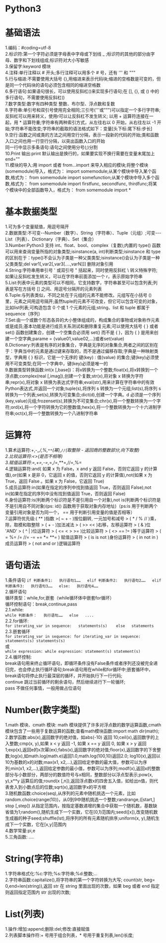 # Python3  


# 基础语法
1.编码：#coding=utf-8  
2.标识符:第一个字符必须是字母表中字母或下划线 _ ;标识符的其他的部分由字母、数字和下划线组成;标识符对大小写敏感  
3.保留字:keyword 模块  
4.注释:单行注释以 # 开头;多行注释可以用多个 # 号，还有 ''' 和 """  
5.行与缩进:不需要使用大括号 {},用缩进来表示代码块;缩进的空格数是可变的，但是同一个代码块的语句必须包含相同的缩进空格数  
6.多行语句:如果语句很长，可以使用反斜杠(\)来实现多行语句;在 [], {}, 或 () 中的多行语句，不需要使用反斜杠(\)  
7.数字类型:数字有四种类型 整数、布尔型、浮点数和复数  
8.字符串:单引号和双引号使用完全相同;三引号('''或""")可以指定一个多行字符串;反斜杠可以用来转义，使用r可以让反斜杠不发生转义;
以用 + 运算符连接在一起，用 * 运算符重;字符串有两种索引方式，从左往右以 0 开始，从右往左以 -1 开始;字符串不能改变;字符串的截取的语法格式如下：变量[头下标:尾下标:步长]   
9.空行:函数之间或类的方法之间用空行分隔，表示一段新的代码的开始;类和函数入口之间也用一行空行分隔，以突出函数入口的开始   
同一行中显示多条语句:语句之间使用分号(;)分割  
10.Print 输出:print 默认输出是换行的，如果要实现不换行需要在变量末尾加上 end=""   
11.模块的导入:用 import 或者 from...import 来导入相应的模块;将整个模块(somemodule)导入，格式为： import somemodule;从某个模块中导入某个函数,格式为： from somemodule import somefunction;从某个模块中导入多个函数,格式为： from somemodule import firstfunc, secondfunc, thirdfunc;将某个模块中的全部函数导入，格式为： from somemodule import *
# 基本数据类型
1.可为多个变量赋值，用逗号隔开   
2.数据类型:不可变--Number（数字）、String（字符串）、Tuple（元组）;可变---List（列表）、Dictionary（字典）、Set（集合）   
3.Number:Python3 支持 int、float、bool、complex（复数);内置的 type() 函数可以用来查询变量所指的对象类型;isinstance(a, int)判断类型;isinstance 和 type 的区别在于：type()不会认为子类是一种父类类型;isinstance()会认为子类是一种父类类型;del var1[,var2[,var3[....,varN]]] 删除对象引用   
4.String:字符串用单引号 ' 或双引号 " 括起来，同时使用反斜杠 \ 转义特殊字符;如果让反斜杠发生转义，可以在字符串前面添加一个 r，表示原始字符串    
5.List:列表中元素的类型可以不相同，它支持数字，字符串甚至可以包含列表;列表是写在方括号 [] 之间、用逗号分隔开的元素列表   
6.Tuple:与列表类似，不同之处在于元组的元素不能修改。元组写在小括号 () 里，元素之间用逗号隔开;虽然tuple的元素不可改变，但它可以包含可变的对象，比如list列表;可构造包含 0 个或 1 个元素的元组;string、list 和 tuple 都属于 sequence（序列）    
7.Set:由一个或数个形态各异的大小整体组成的，构成集合的事物或对象称作元素或是成员;基本功能是进行成员关系测试和删除重复元素;可以使用大括号 { } 或者 set() 函数创建集合，创建一个空集合必须用 set() 而不是 { }，因为 { } 是用来创建一个空字典;parame = {value01,value02,...}或者set(value)  
8.Dictionary:列表是有序的对象集合，字典是无序的对象集合,两者之间的区别在于：字典当中的元素是通过键来存取的，而不是通过偏移存取;字典是一种映射类型，字典用 { } 标识，它是一个无序的 键(key) : 值(value) 的集合;键(key)必须使用不可变类型;在同一个字典中，键(key)必须是唯一的    
9.数据类型转换函数:int(x [,base])：将x转换为一个整数;float(x),将x转换到一个浮点数;complex(real [,imag]),创建一个复数;str(x),将对象 x 转换为字符串;repr(x),将对象 x 转换为表达式字符串;eval(str),用来计算在字符串中的有效Python表达式,并返回一个对象;tuple(s),将序列 s 转换为一个元组;list(s),将序列 s 转换为一个列表;set(s),转换为可变集合;dict(d),创建一个字典。d 必须是一个序列 (key,value)元组;frozenset(s),转换为不可变集合;chr(x),将一个整数转换为一个字符;ord(x),将一个字符转换为它的整数值;hex(x),将一个整数转换为一个十六进制字符串;oct(x),将一个整数转换为一个八进制字符串     
# 运算符
1.算术运算符:+,-,*,/,%,`**`(幂),`//`(取整除 - 返回商的整数部分,向下取整)   
2.比较运算符:<>(是否不相等)    
3.赋值运算符:=,+=,-=,*=,/=,**=,//=,%=    
4.逻辑运算符:and( 如果 x 为 False，x and y 返回 False，否则它返回 y 的计算值),or(如果 x 是非 0，它返回 x 的值，否则它返回 y 的计算值),not(如果 x 为 True，返回 False 。如果 x 为 False，它返回 True)    
5.成员运算符:in(如果在指定的序列中找到值返回 True，否则返回 False),not in(如果在指定的序列中没有找到值返回 True，否则返回 False)   
6.身份运算符:is(判断两个标识符是不是引用自一个对象),not is(判断两个标识符是不是引用自不同对象)(ps: id() 函数用于获取对象内存地址)（ps:is 用于判断两个变量引用对象是否为同一个， == 用于判断引用变量的值是否相等）    
7.运算符优先级:( ** )指数 >( ~ + - )按位翻转, 一元加号和减号 > ( * / % // )乘，除，取模和取整除 > ( + - )加法减法 > ( >> << )右移，左移运算符 > ( & )位 'AND' > ( ^ | )位运算符 > ( <= < > >= )比较运算符 > ( <> == != )等于运算符 > ( = %= /= //= -= += *= **= )	赋值运算符 > ( is is not )身份运算符 > ( in not in )成员运算符 > ( not and or )逻辑运算符    
# 语句语法
1.条件语句
`
if 判断条件1:  
    执行语句1……  
elif 判断条件2:  
    执行语句2……  
elif 判断条件3:  
    执行语句3……  
else:  
    执行语句4……  
`  
2.循环语句  
循环类型：while,for,嵌套（while循环体中嵌套for循环）   
循环控制语句：break,continue,pass   
2.1.while:  
`
while 判断条件：  
    执行语句……  
else  
  ....  
`  
2.2.for循环:  
`
for iterating_var in sequence:  
   statements(s)   
 else  
 statements
`  
2.3.嵌套循环  
`
for iterating_var in sequence:
   for iterating_var in sequence:
      statements(s)
   statements(s)
`  
或  
`
while expression:
   while expression:
      statement(s)
   statement(s)
`  
2.4.循环控制:  
break语句用来终止循环语句，即循环条件没有False条件或者序列还没被完全递归完，也会停止执行循环语句;break语句用在while和for循环中;嵌套循环中，break语句将停止执行最深层的循环，并开始执行下一行代码;   
continue 跳过当前循环的剩余语句，然后继续进行下一轮循环;   
pass 不做任何事情，一般用做占位语句   

# Number(数字类型)  
1.math 模块、cmath 模块: math 模块提供了许多对浮点数的数学运算函数,cmath 模块包含了一些用于复数运算的函数;查看math模块函数:import math dir(math);  
2.数学函数:abs(x),返回数字的绝对值，如abs(-10) 返回 10;ceil(x),返回数字的上入整数;cmp(x, y),如果 x < y 返回 -1, 如果 x == y 返回 0, 如果 x > y 返回 1;exp(x),返回e的x次幂(ex);fabs(x),返回数字的绝对值;floor(x),返回数字的下舍整数;log(x),如math.log(math.e)返回1.0,math.log(100,10)返回2.0;
log10(x),返回以10为基数的x的对数;max(x1, x2,...),返回给定参数的最大值，参数可以为序列;min(x1, x2,...),返回给定参数的最小值，参数可以为序列;modf(x),返回x的整数部分与小数部分，两部分的数值符号与x相同，整数部分以浮点型表示;pow(x, y),x**y 运算后的值;round(x [,n]),返回浮点数x的四舍五入值，如给出n值，则代表舍入到小数点后的位数;sqrt(x),返回数字x的平方根    
3.随机数函数:choice(seq),从序列的元素中随机挑选一个元素，比如random.choice(range(10))，从0到9中随机挑选一个整数;randrange,([start,] stop [,step])	从指定范围内，按指定基数递增的集合中获取一个随机数，基数缺省值为1;random(),随机生成下一个实数，它在[0,1)范围内;seed([x]),改变随机数生成器的种子seed;shuffle(lst),将序列的所有元素随机排序;uniform(x, y),随机生成下一个实数，它在[x,y]范围内  
4.数学常量:pi,e  
5.三角函数:  ....   

# String(字符串)
1.字符串格式化:%c:字符;%s:字符串;%d:整数;...  
2.字符串函数:capitalize(),将字符串的第一个字符转换为大写;	count(str, beg= 0,end=len(string)),返回 str 在 string 里面出现的次数，如果 beg 或者 end 指定则返回指定范围内 str 出现的次数;   

# List(列表)
1.操作:增加:append;删除:del;修改:直接赋值  
2.列表脚本操作符:+ 号用于组合列表，* 号用于重复列表,len()长度;






